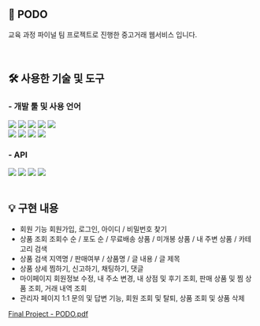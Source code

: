 ## 📌 PODO
교육 과정 파이널 팀 프로젝트로 진행한 중고거래 웹서비스 입니다. <br />
<br /> <br />

## 🛠 사용한 기술 및 도구
### - 개발 툴 및 사용 언어
  <img src="https://img.shields.io/badge/HTML5-orange?style=flat-square&logo=HTML5&logoColor=white"/></a>
  <img src="https://img.shields.io/badge/CSS3-blue?style=flat-square&logo=CSS3&logoColor=white"/></a>
  <img src="https://img.shields.io/badge/JavaScript-yellow?style=flat-square&logo=JavaScript&logoColor=white"/></a>
  <img src="https://img.shields.io/badge/Java-blue?style=flat-square&logo=OpenJDK&logoColor=white"/></a>
  <img src="https://img.shields.io/badge/Spring-green?style=flat-square&logo=Spring&logoColor=white"/></a><br>
  <img src="https://img.shields.io/badge/Apache Tomcat-F8DC75?style=flat-square&logo=Apache Tomcat&logoColor=white"/></a>
  <img src="https://img.shields.io/badge/Oracle-red?style=flat-square&logo=Oracle&logoColor=white"/></a>
  <img src="https://img.shields.io/badge/GitHub-black?style=flat-square&logo=GitHub&logoColor=white"/></a>
  <img src="https://img.shields.io/badge/Sourcetree-blue?style=flat-square&logo=Sourcetree&logoColor=white"/></a>
  
  
### - API
  <img src="https://img.shields.io/badge/다음 우편번호 API-blue?style=flat-square&logo=OpenStreetMap&logoColor=white"/></a>
  <img src="https://img.shields.io/badge/카카오 지도 API-FFCD00?style=flat-square&logo=Kakao&logoColor=white"/></a>
  <img src="https://img.shields.io/badge/카카오 로그인 API-FFCD00?style=flat-square&logo=Kakao&logoColor=white"/></a>
  <img src="https://img.shields.io/badge/네이버 로그인 API-03C75A?style=flat-square&logo=Naver&logoColor=white"/></a> <br /> <br />

## 💡 구현 내용
- 회원 기능
   회원가입, 로그인, 아이디 / 비밀번호 찾기
- 상품 조회
   조회수 순 / 포도 순 / 무료배송 상품 / 미개봉 상품 / 내 주변 상품 
   / 카테고리 검색
- 상품 검색
   지역명 / 판매여부 / 상품명 / 글 내용 / 글 제목
- 상품 상세
   찜하기, 신고하기, 채팅하기, 댓글 
- 마이페이지
   회원정보 수정, 내 주소 변경, 내 상점 및 후기 조회, 
   판매 상품 및 찜 상품  조회, 거래 내역 조회
- 관리자 페이지
  1:1 문의 및 답변 기능, 회원 조회 및 탈퇴, 상품 조회 및 상품 삭제
  
[Final Project - PODO.pdf](https://github.com/Leejj33/PODO/files/10120858/Final.Project.-.PODO.pdf)


  

  
